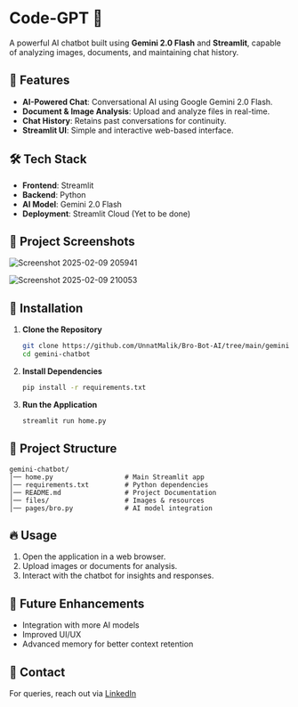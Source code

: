 # Code-GPT 🤖



A powerful AI chatbot built using **Gemini 2.0 Flash** and **Streamlit**, capable of analyzing images, documents, and maintaining chat history.

## 🚀 Features
- **AI-Powered Chat**: Conversational AI using Google Gemini 2.0 Flash.
- **Document & Image Analysis**: Upload and analyze files in real-time.
- **Chat History**: Retains past conversations for continuity.
- **Streamlit UI**: Simple and interactive web-based interface.

## 🛠 Tech Stack
- **Frontend**: Streamlit
- **Backend**: Python
- **AI Model**: Gemini 2.0 Flash
- **Deployment**: Streamlit Cloud (Yet to be done)

## 📸 Project Screenshots

![Screenshot 2025-02-09 205941](https://github.com/user-attachments/assets/16dda7ee-e381-4989-a1a2-bc268c64b1b1)

![Screenshot 2025-02-09 210053](https://github.com/user-attachments/assets/edb3a88f-6be0-4f61-ba31-3745edc11460)

## 📌 Installation

1. **Clone the Repository**
   ```bash
   git clone https://github.com/UnnatMalik/Bro-Bot-AI/tree/main/gemini-chatbot
   cd gemini-chatbot
   ```

2. **Install Dependencies**
   ```bash
   pip install -r requirements.txt
   ```

3. **Run the Application**
   ```bash
   streamlit run home.py
   ```

## 📂 Project Structure
```
gemini-chatbot/
│── home.py                  # Main Streamlit app
│── requirements.txt         # Python dependencies
│── README.md                # Project Documentation
│── files/                   # Images & resources
│── pages/bro.py             # AI model integration
```

## 🔥 Usage
1. Open the application in a web browser.
2. Upload images or documents for analysis.
3. Interact with the chatbot for insights and responses.

## 📖 Future Enhancements
- Integration with more AI models
- Improved UI/UX
- Advanced memory for better context retention

## 💬 Contact
For queries, reach out via [LinkedIn](https://www.linkedin.com/in/unnat-malik)
